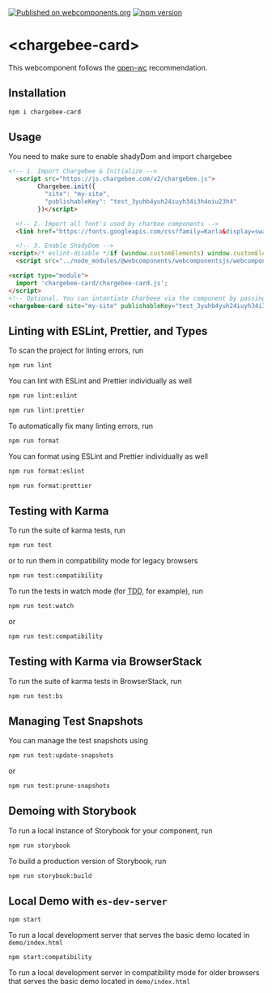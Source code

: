 [![Published on webcomponents.org](https://img.shields.io/badge/webcomponents.org-published-blue.svg)](https://www.webcomponents.org/element/chargebee-card) [![npm version](https://badge.fury.io/js/chargebee-card.svg)](https://badge.fury.io/js/chargebee-card)


# \<chargebee-card>

This webcomponent follows the [open-wc](https://github.com/open-wc/open-wc) recommendation.

## Installation
```bash
npm i chargebee-card
```

## Usage

You need to make sure to enable shadyDom and import chargebee

```html
<!-- 1. Import Chargebee & Initialize -->
  <script src="https://js.chargebee.com/v2/chargebee.js">
        Chargebee.init({
          "site": "my-site",
          "publishableKey": "test_3yuhb4yuh24iuyh34i3h4oiu23h4"
        })</script>

  <!-- 2. Import all font's used by charbee components -->
  <link href="https://fonts.googleapis.com/css?family=Karla&display=swap" rel="stylesheet">

  <!-- 3. Enable ShadyDom -->
<script>/* eslint-disable */if (window.customElements) window.customElements.forcePolyfill = !0; ShadyDOM = { force: !0 }; function idToChainedClass(poly, _this) { if (ShadyDOM) { const allElements = poly.dom(_this.root).querySelectorAll('*'); let id; for (let x = 0, len = allElements.length; x < len; x++) { if (allElements[x].id) { id = allElements[x].id; allElements[x].removeAttribute('id'); allElements[x].classList.add(id); _this.$[id] = poly.dom(_this.root).querySelector(`.${  id}`) } } } }</script>
  <script src="../node_modules/@webcomponents/webcomponentsjs/webcomponents-loader.js"></script>

<script type="module">
  import 'chargebee-card/chargebee-card.js';
</script>
<!-- Optional. You can intantiate Charbeee via the component by passing the site and publishableKey -->
<chargebee-card site="my-site" publishableKey="test_3yuhb4yuh24iuyh34i3h4oiu23h4"></chargebee-card>
```

## Linting with ESLint, Prettier, and Types
To scan the project for linting errors, run
```bash
npm run lint
```

You can lint with ESLint and Prettier individually as well
```bash
npm run lint:eslint
```
```bash
npm run lint:prettier
```

To automatically fix many linting errors, run
```bash
npm run format
```

You can format using ESLint and Prettier individually as well
```bash
npm run format:eslint
```
```bash
npm run format:prettier
```

## Testing with Karma
To run the suite of karma tests, run
```bash
npm run test
```
or to run them in compatibility mode for legacy browsers
```bash
npm run test:compatibility
```

To run the tests in watch mode (for <abbr title="test driven development">TDD</abbr>, for example), run

```bash
npm run test:watch
```
or
```bash
npm run test:compatibility
```

## Testing with Karma via BrowserStack
To run the suite of karma tests in BrowserStack, run
```bash
npm run test:bs
```

## Managing Test Snapshots
You can manage the test snapshots using
```bash
npm run test:update-snapshots
```
or
```bash
npm run test:prune-snapshots
```

## Demoing with Storybook
To run a local instance of Storybook for your component, run
```bash
npm run storybook
```

To build a production version of Storybook, run
```bash
npm run storybook:build
```


## Local Demo with `es-dev-server`
```bash
npm start
```
To run a local development server that serves the basic demo located in `demo/index.html`

```bash
npm start:compatibility
```
To run a local development server in compatibility mode for older browsers that serves the basic demo located in `demo/index.html`

